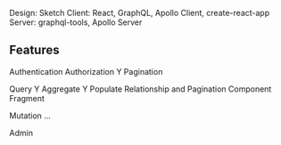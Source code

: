 Design: Sketch
Client: React, GraphQL, Apollo Client, create-react-app
Server: graphql-tools, Apollo Server

## Features

Authentication
Authorization
Y Pagination

Query
  Y Aggregate
  Y Populate Relationship and Pagination
    Component Fragment

Mutation
  ...

Admin
